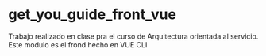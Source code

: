# get_you_guide_front_vue
Trabajo realizado en clase pra el curso de Arquitectura orientada al servicio. Este modulo es el frond hecho en VUE CLI
